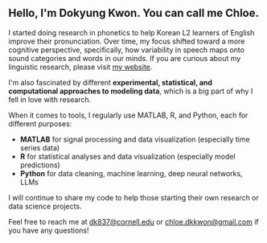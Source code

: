 ## Hello, I'm Dokyung Kwon. You can call me Chloe.

I started doing research in phonetics to help Korean L2 learners of English improve their pronunciation. Over time, my focus shifted toward a more cognitive perspective, specifically, how variability in speech maps onto sound categories and words in our minds. If you are curious about my linguistic research, please visit [my website](https://chloedkkwon.github.io/).

I'm also fascinated by different **experimental, statistical, and computational approaches to modeling data**, which is a big part of why I fell in love with research.

When it comes to tools, I regularly use MATLAB, R, and Python, each for different purposes:
- **MATLAB** for signal processing and data visualization (especially time series data)
- **R** for statistical analyses and data visualization (especially model predictions)
- **Python** for data cleaning, machine learning, deep neural networks, LLMs

I will continue to share my code to help those starting their own research or data science projects. 

Feel free to reach me at [dk837@cornell.edu](mailto:dk837@cornell.edu) or [chloe.dkkwon@gmail.com](mailto:chloe.dkkwon@gmail.com) if you have any questions!
    
<!--
**chloedkkwon/chloedkkwon** is a ✨ _special_ ✨ repository because its `README.md` (this file) appears on your GitHub profile.

Here are some ideas to get you started:

- 🔭 I’m currently working on ...
- 🌱 I’m currently learning ...
- 👯 I’m looking to collaborate on ...
- 🤔 I’m looking for help with ...
- 💬 Ask me about ...
- 📫 How to reach me: ...
- 😄 Pronouns: ...
- ⚡ Fun fact: ...
-->
